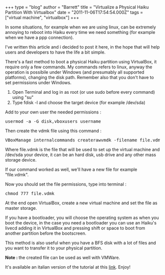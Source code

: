 +++
type = "blog"
author = "Barrett"
title = "Virtualize a Physical Haiku Partition With Virtualbox"
date = "2011-11-06T17:54:54.000Z"
tags = ["virtual machine", "virtualbox"]
+++

In some situations, for example when we are using linux, can be extremely annoying to reboot into Haiku every time we need something (for example when we have a ppp connection).

I've written this article and i decided to post it here, in the hope that will help users and developers to have the life a bit simple.

There's a fast method to boot a physical Haiku partition using VirtualBox, it require only a few commands.
My commands refers to linux, anyway the operation is possibile under Windows (and presumably all supported platforms), changing the disk path. Remember also that you don't have to set permissions under Windows.

<ol>
 <li>Open Terminal and log in as root (or use sudo before every command) using "su" </li>
 <li>Type fdisk -l and choose the target device (for example /dev/sda) </li>
</ol>

Add to your own user the needed permissions :

<pre class="terminal">usermod -a -G disk,vboxusers username
</pre>
Then create the vdmk file using this command :

<pre class="terminal">VBoxManage internalcommands createrawvmdk -filename file.vdmk -rawdisk /dev/sda
</pre>
Where file.vdmk is the file that will be used to set up the virtual machine and /dev/sda your device, it can be an hard disk, usb drive and any other mass storage device.

If our command worked as well, we'll have a new file for example "file.vdmk".

Now you should set the file permissions, type into terminal :

<pre class="terminal">chmod 777 file.vdmk</pre>

At the end open VirtualBox, create a new virtual machine and set the file as master storage.

If you have a bootloader, you will choose the operating system as when you boot the device, in the case you need a bootloader you can use an Haiku's livecd adding it in VirtualBox and pressing shift or space to boot from another partition before the bootscreen.

This method is also useful when you have a BFS disk with a lot of files and you want to transfer it to your physical partition.

<strong>Note : </strong>the created file can be used as well with VMWare.

It's available an italian version of the tutorial at this <a href="http://www.haiku-it.org/wiki/doku.php?id=virtualizzare_una_partizione_fisica_di_haiku">link</a>.
Enjoy!